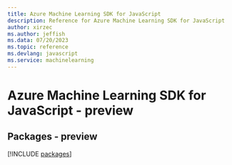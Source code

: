 ```yaml
---
title: Azure Machine Learning SDK for JavaScript
description: Reference for Azure Machine Learning SDK for JavaScript
author: xirzec
ms.author: jeffish
ms.data: 07/20/2023
ms.topic: reference
ms.devlang: javascript
ms.service: machinelearning
---
```

# Azure Machine Learning SDK for JavaScript - preview
## Packages - preview
[!INCLUDE [packages](machine-learning-index.md)]
